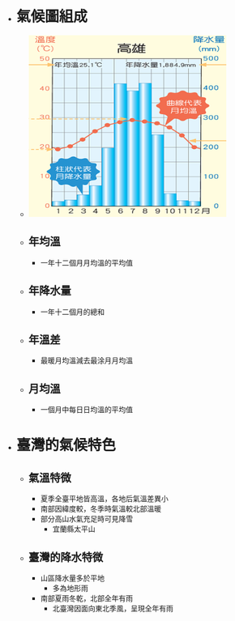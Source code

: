 - # 氣候圖組成
	- ![image.png](../assets/image_1657611008353_0.png)
	- ## 年均溫
		- 一年十二個月月均溫的平均值
	- ## 年降水量
		- 一年十二個月的總和
	- ## 年溫差
		- 最暖月均溫減去最涂月月均溫
	- ## 月均溫
		- 一個月中每日日均溫的平均值
- # 臺灣的氣候特色
	- ## 氣溫特微
		- 夏季全臺平地皆高溫，各地后氣溫差異小
		- 南部因緯度較，冬季時氣溫較北部溫暖
		- 部分高山水氣充足時可見降雪
			- 宜蘭縣太平山
	- ## 臺灣的降水特微
		- 山區降水量多於平地
			- 多為地形雨
		- 南部夏雨冬乾，北部全年有雨
			- 北臺灣因面向東北季風，呈現全年有雨